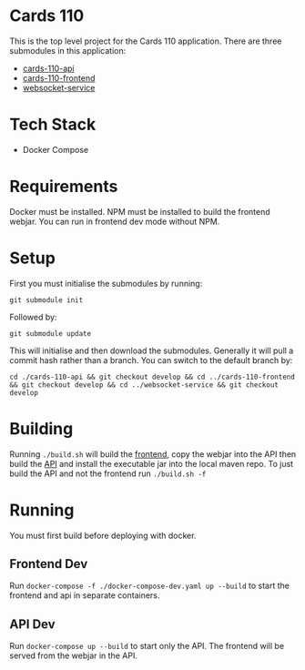 # Cards 110
This is the top level project for the Cards 110 application. There are three submodules in this application:

- [cards-110-api](https://github.com/daithihearn/cards-110-api)
- [cards-110-frontend](https://github.com/daithihearn/cards-110-frontend)
- [websocket-service](https://github.com/daithihearn/websocket-service)

# Tech Stack
- Docker Compose

# Requirements
Docker must be installed.
NPM must be installed to build the frontend webjar. You can run in frontend dev mode without NPM.

# Setup
First you must initialise the submodules by running:

`git submodule init`

Followed by:

`git submodule update`

This will initialise and then download the submodules. Generally it will pull a commit hash rather than a branch. You can switch to the default branch by:

`cd ./cards-110-api && git checkout develop && cd ../cards-110-frontend && git checkout develop && cd ../websocket-service && git checkout develop`

# Building
Running `./build.sh` will build the [frontend](https://github.com/daithihearn/cards-110-frontend), copy the webjar into the API then build the [API](https://github.com/daithihearn/cards-110-api) and install the executable jar into the local maven repo.
To just build the API and not the frontend run `./build.sh -f`

# Running
You must first build before deploying with docker.
## Frontend Dev
Run `docker-compose -f ./docker-compose-dev.yaml up --build` to start the frontend and api in separate containers.

## API Dev
Run `docker-compose up --build` to start only the API. The frontend will be served from the webjar in the API.
